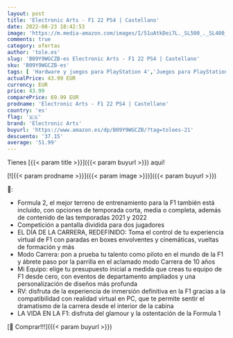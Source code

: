 ```yaml
---
layout: post
title: 'Electronic Arts - F1 22 PS4 | Castellano'
date: 2022-08-23 18:42:53
image: 'https://m.media-amazon.com/images/I/51uAtkDei7L._SL500_._SL400_.jpg'
comments: true
category: ofertas
author: 'tole.es'
slug: 'B09Y9WGCZB-es Electronic Arts - F1 22 PS4 | Castellano'
sku: 'B09Y9WGCZB-es'
tags: [ 'Hardware y juegos para PlayStation 4','Juegos para PlayStation 4','Videojuegos','electronic arts','ps4','🇪🇸', ]
actualPrice: 43.99 EUR
currency: EUR
price: 43.99
comparePrice: 69.99 EUR
prodname: 'Electronic Arts - F1 22 PS4 | Castellano'
country: 'es'
flag: '🇪🇸'
brand: 'Electronic Arts'
buyurl: 'https://www.amazon.es/dp/B09Y9WGCZB/?tag=tolees-21'
descuento: '37.15'
average: '51.99'
---
```


Tienes [{{< param title >}}]({{< param buyurl >}}) aqui!

[![{{< param prodname >}}]({{< param image >}})]({{< param buyurl >}})

🔎:

- Formula 2, el mejor terreno de entrenamiento para la F1 también está incluido, con opciones de temporada corta, media o completa, además de contenido de las temporadas 2021 y 2022
- Competición a pantalla dividida para dos jugadores
- EL DÍA DE LA CARRERA, REDEFINIDO: Toma el control de tu experiencia virtual de F1 con paradas en boxes envolventes y cinemáticas, vueltas de formación y más
- Modo Carrera: pon a prueba tu talento como piloto en el mundo de la F1 y ábrete paso por la parrilla en el aclamado modo Carrera de 10 años
- Mi Equipo: elige tu presupuesto inicial a medida que creas tu equipo de F1 desde cero, con eventos de departamento ampliados y una personalización de diseños más profunda
- RV: disfruta de la experiencia de inmersión definitiva en la F1 gracias a la compatibilidad con realidad virtual en PC, que te permite sentir el dramatismo de la carrera desde el interior de la cabina
- LA VIDA EN LA F1: disfruta del glamour y la ostentación de la Formula 1

[🛒 Comprar!!!]({{< param buyurl >}})
